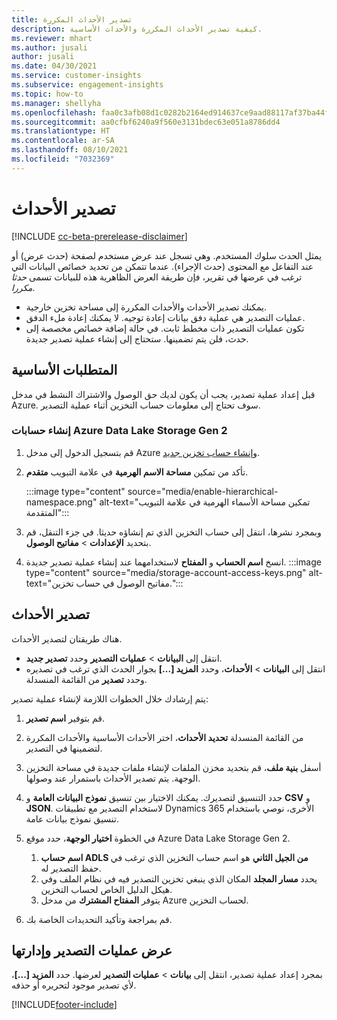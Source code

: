 ```yaml
---
title: تصدير الأحداث المكررة
description: كيفية تصدير الأحداث المكررة والأحداث الأساسية.
ms.reviewer: mhart
ms.author: jusali
author: jusali
ms.date: 04/30/2021
ms.service: customer-insights
ms.subservice: engagement-insights
ms.topic: how-to
ms.manager: shellyha
ms.openlocfilehash: faa0c3afb08d1c0282b2164ed914637ce9aad88117af37ba44fdb81e7610e574
ms.sourcegitcommit: aa0cfbf6240a9f560e3131bdec63e051a8786dd4
ms.translationtype: HT
ms.contentlocale: ar-SA
ms.lasthandoff: 08/10/2021
ms.locfileid: "7032369"
---
```

# <a name="export-events"></a>تصدير الأحداث

[!INCLUDE [cc-beta-prerelease-disclaimer](includes/cc-beta-prerelease-disclaimer.md)]

يمثل الحدث سلوك المستخدم. وهي تسجل عند عرض مستخدم لصفحة (حدث عرض) أو عند التفاعل مع المحتوى (حدث الإجراء). عندما تتمكن من تحديد خصائص البيانات التي ترغب في عرضها في تقرير، فإن طريقة العرض الظاهرية هذه للبيانات تسمى *حدثا مكررا*. 

- يمكنك تصدير الأحداث والأحداث المكررة إلى مساحة تخزين خارجية. 
- عمليات التصدير هي عملية دفق بيانات إعادة توجيه. لا يمكنك إعادة ملء الدفق. 
- تكون عمليات التصدير ذات مخطط ثابت. في حالة إضافة خصائص مخصصة إلى حدث، فلن يتم تضمينها. ستحتاج إلى إنشاء عملية تصدير جديدة.

## <a name="prerequisites"></a>المتطلبات الأساسية

قبل إعداد عملية تصدير، يجب أن يكون لديك حق الوصول والاشتراك النشط في مدخل Azure. سوف تحتاج إلى معلومات حساب التخزين أثناء عملية التصدير. 

### <a name="create-an-azure-data-lake-storage-gen-2-accounts"></a>إنشاء حسابات Azure Data Lake Storage Gen 2

1. قم بتسجيل الدخول إلى مدخل Azure و[إنشاء حساب تخزين جديد](/azure/storage/common/storage-account-create). 

1. تأكد من تمكين **مساحة الاسم الهرمية** في علامة التبويب **متقدم**. 

   :::image type="content" source="media/enable-hierarchical-namespace.png" alt-text="تمكين مساحة الأسماء الهرمية في علامة التبويب المتقدمة":::

1. وبمجرد نشرها، انتقل إلى حساب التخزين الذي تم إنشاؤه حديثا. في جزء التنقل، قم بتحديد **الإعدادات** > **مفاتيح الوصول**. 

1. انسخ **اسم الحساب** و **المفتاح** لاستخدامهما عند إنشاء عملية تصدير جديدة.
   :::image type="content" source="media/storage-account-access-keys.png" alt-text="مفاتيح الوصول في حساب تخزين.":::

## <a name="export-events"></a>تصدير الأحداث

هناك طريقتان لتصدير الأحداث. 
- انتقل إلى **البيانات** > **عمليات التصدير** وحدد **تصدير جديد**.
- انتقل إلى **البيانات** > **الأحداث**، وحدد **المزيد [...]** بجوار الحدث الذي ترغب في تصديره وحدد **تصدير** من القائمة المنسدلة. 

يتم إرشادك خلال الخطوات اللازمة لإنشاء عملية تصدير:

1. قم بتوفير **اسم تصدير**.

1. من القائمة المنسدلة **تحديد الأحداث**، اختر الأحداث الأساسية والأحداث المكررة لتضمينها في التصدير. 

1. أسفل **بنية ملف**، قم بتحديد مخزن الملفات لإنشاء ملفات جديدة في مساحة التخزين الوجهة. يتم تصدير الأحداث باستمرار عند وصولها.

1. حدد التنسيق لتصديرك. يمكنك الاختيار بين تنسيق **نموذج البيانات العامة** و **CSV** و **JSON**. لاستخدام التصدير مع تطبيقات Dynamics 365 الأخرى، نوصي باستخدام تنسيق نموذج بيانات عامة.

1. في الخطوة **اختيار الوجهة**، حدد موقع Azure Data Lake Storage Gen 2.
    1. **اسم حساب ADLS من الجيل الثاني** هو اسم حساب التخزين الذي ترغب في حفظ التصدير له. 
    1. يحدد **مسار المجلد** المكان الذي ينبغي تخزين التصدير فيه في نظام الملف وفي هيكل الدليل الخاص لحساب التخزين.
    1. يتوفر **المفتاح المشترك** من مدخل Azure لحساب التخزين.

1. قم بمراجعة وتأكيد التحديدات الخاصة بك.

## <a name="view-and-manage-exports"></a>عرض عمليات التصدير وإدارتها

بمجرد إعداد عملية تصدير، انتقل إلى **بيانات** > **عمليات التصدير** لعرضها. حدد **المزيد [...]**، لأي تصدير موجود لتحريره أو حذفه.


[!INCLUDE[footer-include](../includes/footer-banner.md)]
